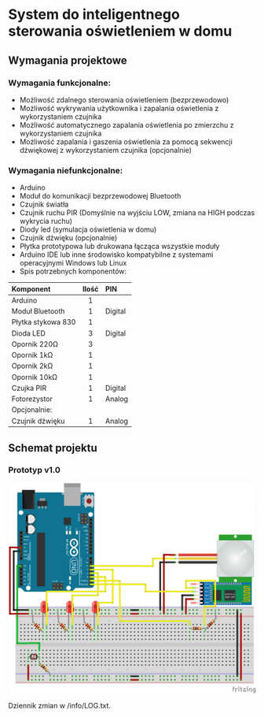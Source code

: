 # System do inteligentnego sterowania oświetleniem w domu



## Wymagania projektowe

### Wymagania funkcjonalne:
* Możliwość zdalnego sterowania oświetleniem (bezprzewodowo)
* Możliwość wykrywania użytkownika i zapalania oświetlenia z wykorzystaniem czujnika
* Możliwość automatycznego zapalania oświetlenia po zmierzchu z wykorzystaniem czujnika
* Możliwość zapalania i gaszenia oświetlenia za pomocą sekwencji dźwiękowej z wykorzystaniem czujnika (opcjonalnie)

### Wymagania niefunkcjonalne:
* Arduino
* Moduł do komunikacji bezprzewodowej Bluetooth
* Czujnik światła
* Czujnik ruchu PIR (Domyślnie na wyjściu LOW, zmiana na HIGH podczas wykrycia ruchu)
* Diody led (symulacja oświetlenia w domu)
* Czujnik dźwięku (opcjonalnie)
* Płytka prototypowa lub drukowana łącząca wszystkie moduły
* Arduino IDE lub inne środowisko kompatybilne z systemami operacyjnymi Windows lub Linux
* Spis potrzebnych komponentów:

| Komponent | Ilość | PIN |
| :--- | :---: | :--- |
| Arduino | 1 | 
| Moduł Bluetooth | 1 | Digital |
| Płytka stykowa 830 | 1 |
| Dioda LED | 3 | Digital |
| Opornik 220Ω | 3 |
| Opornik 1kΩ | 1 |
| Opornik 2kΩ | 1 |
| Opornik 10kΩ | 1 |
| Czujka PIR | 1 | Digital |
| Fotorezystor | 1 | Analog |
| Opcjonalnie: |
| Czujnik dźwięku | 1 | Analog |



## Schemat projektu

### Prototyp v1.0
![schemat projektu Fritzing](https://github.com/Jankele/remote_light/blob/master/src/schemat.png?raw=true)

Dziennik zmian w /info/LOG.txt.
